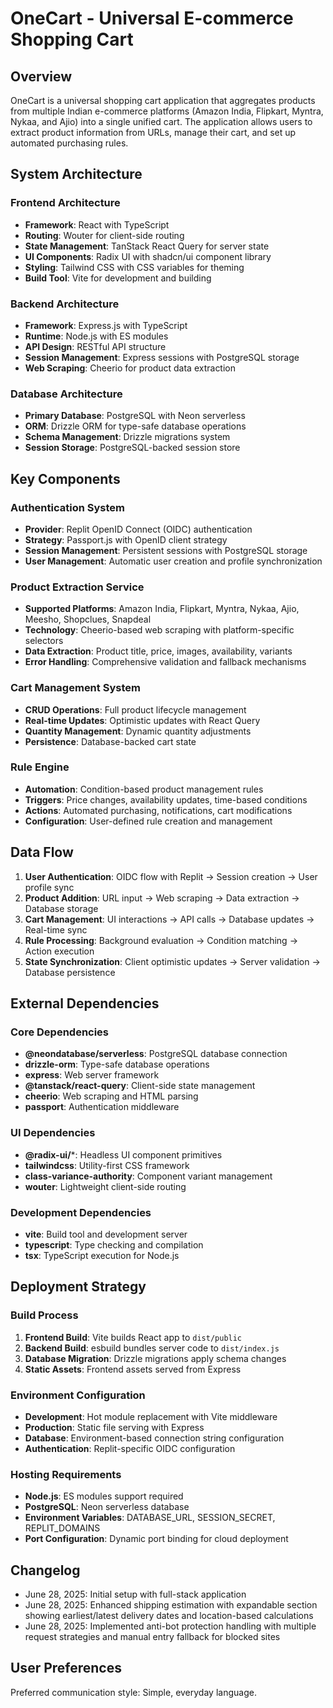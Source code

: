 # OneCart - Universal E-commerce Shopping Cart

## Overview

OneCart is a universal shopping cart application that aggregates products from multiple Indian e-commerce platforms (Amazon India, Flipkart, Myntra, Nykaa, and Ajio) into a single unified cart. The application allows users to extract product information from URLs, manage their cart, and set up automated purchasing rules.

## System Architecture

### Frontend Architecture
- **Framework**: React with TypeScript
- **Routing**: Wouter for client-side routing
- **State Management**: TanStack React Query for server state
- **UI Components**: Radix UI with shadcn/ui component library
- **Styling**: Tailwind CSS with CSS variables for theming
- **Build Tool**: Vite for development and building

### Backend Architecture
- **Framework**: Express.js with TypeScript
- **Runtime**: Node.js with ES modules
- **API Design**: RESTful API structure
- **Session Management**: Express sessions with PostgreSQL storage
- **Web Scraping**: Cheerio for product data extraction

### Database Architecture
- **Primary Database**: PostgreSQL with Neon serverless
- **ORM**: Drizzle ORM for type-safe database operations
- **Schema Management**: Drizzle migrations system
- **Session Storage**: PostgreSQL-backed session store

## Key Components

### Authentication System
- **Provider**: Replit OpenID Connect (OIDC) authentication
- **Strategy**: Passport.js with OpenID client strategy
- **Session Management**: Persistent sessions with PostgreSQL storage
- **User Management**: Automatic user creation and profile synchronization

### Product Extraction Service
- **Supported Platforms**: Amazon India, Flipkart, Myntra, Nykaa, Ajio, Meesho, Shopclues, Snapdeal
- **Technology**: Cheerio-based web scraping with platform-specific selectors
- **Data Extraction**: Product title, price, images, availability, variants
- **Error Handling**: Comprehensive validation and fallback mechanisms

### Cart Management System
- **CRUD Operations**: Full product lifecycle management
- **Real-time Updates**: Optimistic updates with React Query
- **Quantity Management**: Dynamic quantity adjustments
- **Persistence**: Database-backed cart state

### Rule Engine
- **Automation**: Condition-based product management rules
- **Triggers**: Price changes, availability updates, time-based conditions
- **Actions**: Automated purchasing, notifications, cart modifications
- **Configuration**: User-defined rule creation and management

## Data Flow

1. **User Authentication**: OIDC flow with Replit → Session creation → User profile sync
2. **Product Addition**: URL input → Web scraping → Data extraction → Database storage
3. **Cart Management**: UI interactions → API calls → Database updates → Real-time sync
4. **Rule Processing**: Background evaluation → Condition matching → Action execution
5. **State Synchronization**: Client optimistic updates → Server validation → Database persistence

## External Dependencies

### Core Dependencies
- **@neondatabase/serverless**: PostgreSQL database connection
- **drizzle-orm**: Type-safe database operations
- **express**: Web server framework
- **@tanstack/react-query**: Client-side state management
- **cheerio**: Web scraping and HTML parsing
- **passport**: Authentication middleware

### UI Dependencies
- **@radix-ui/***: Headless UI component primitives
- **tailwindcss**: Utility-first CSS framework
- **class-variance-authority**: Component variant management
- **wouter**: Lightweight client-side routing

### Development Dependencies
- **vite**: Build tool and development server
- **typescript**: Type checking and compilation
- **tsx**: TypeScript execution for Node.js

## Deployment Strategy

### Build Process
1. **Frontend Build**: Vite builds React app to `dist/public`
2. **Backend Build**: esbuild bundles server code to `dist/index.js`
3. **Database Migration**: Drizzle migrations apply schema changes
4. **Static Assets**: Frontend assets served from Express

### Environment Configuration
- **Development**: Hot module replacement with Vite middleware
- **Production**: Static file serving with Express
- **Database**: Environment-based connection string configuration
- **Authentication**: Replit-specific OIDC configuration

### Hosting Requirements
- **Node.js**: ES modules support required
- **PostgreSQL**: Neon serverless database
- **Environment Variables**: DATABASE_URL, SESSION_SECRET, REPLIT_DOMAINS
- **Port Configuration**: Dynamic port binding for cloud deployment

## Changelog
- June 28, 2025: Initial setup with full-stack application
- June 28, 2025: Enhanced shipping estimation with expandable section showing earliest/latest delivery dates and location-based calculations
- June 28, 2025: Implemented anti-bot protection handling with multiple request strategies and manual entry fallback for blocked sites

## User Preferences

Preferred communication style: Simple, everyday language.